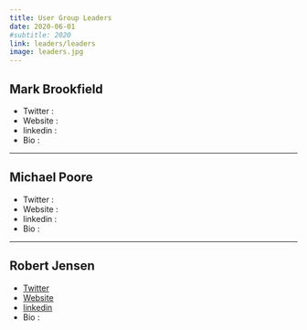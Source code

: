 ```yaml
---
title: User Group Leaders
date: 2020-06-01
#subtitle: 2020
link: leaders/leaders
image: leaders.jpg
---
```


## Mark Brookfield
- Twitter : 
- Website : 
- linkedin : 
- Bio : 
- - -
## Michael Poore
- Twitter : 
- Website : 
- linkedin : 
- Bio : 
- - -
## Robert Jensen
- [Twitter](https://twitter.com/rhjensen)
- [Website](https://www.robert-jensen.dk)
- [linkedin](https://www.linkedin.com/in/robertjensen/)
- Bio : 